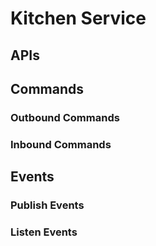 # Kitchen Service

## APIs

## Commands
### Outbound Commands
### Inbound Commands

## Events
### Publish Events
### Listen Events

